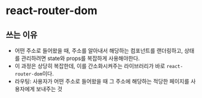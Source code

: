 # react-router-dom

## 쓰는 이유

- 어떤 주소로 들어왔을 때, 주소를 알아내서 해당하는 컴포넌트를 랜더링하고, 상태를 관리하려면 state와 props를 복잡하게 사용해야한다.
- 이 과정은 상당히 복잡한데, 이를 간소화시켜주는 라이브러리가 바로 `react-router-dom`이다. 
- 라우팅: 사용자가 어떤 주소로 들어왔을 때 그 주소에 해당하는 적당한 페이지를 사용자에게 보내주는 것

